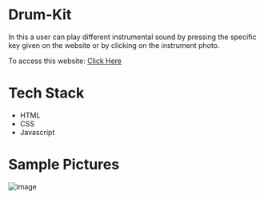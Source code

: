 # Drum-Kit
In this a user can play different instrumental sound by pressing the specific key given on the website or by clicking on the instrument photo.

To access this website: <a href ="https://yellowberard.github.io/Drum-Kit/index.html" target="_blank"> Click Here </a>
# Tech Stack
* HTML
* CSS
* Javascript

# Sample Pictures
![image](https://user-images.githubusercontent.com/82977727/154854486-5aa36596-6e9c-4dbd-b10f-02a9b4e035bc.png)

